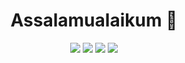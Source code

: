 <!--
**AbdeltwabMF/AbdeltwabMF** is a ✨ _special_ ✨ repository because its `README.md` (this file) appears on your GitHub profile.

Here are some ideas to get you started:

- 🔭 I’m currently working on ...
- 🌱 I’m currently learning ...
- 👯 I’m looking to collaborate on ...
- 🤔 I’m looking for help with ...
- 💬 Ask me about ...
- 📫 How to reach me: ...
- 😄 Pronouns: ...
- ⚡ Fun fact: ...
-->

<h1 align="center"> Assalamualaikum 👋</h1>
    <p align="center">
        <a href="https://twitter.com/AbdeltwabMF"><img src="https://img.shields.io/badge/twitter-%231FA1F1?style=flat&logo=twitter&logoColor=white"/></a>
        <a href="https://www.linkedin.com/in/AbdeltwabMF"><img src="https://img.shields.io/badge/linkedin-%230177B5?style=flat&logo=linkedin&logoColor=white"/></a>
        <a href="https://www.instagram.com/AbdeltwabMF"><img src="https://img.shields.io/badge/instagram-%23E4415F?style=flat&logo=instagram&logoColor=white"/></a>
        <a href="https://ask.fm/abdeltwabmfakhry"><img src="https://img.shields.io/badge/-Ask.fm-orange-%23E4415F?style=flat&logo=Askfm&logoColor=white"/></a>
    </p>
